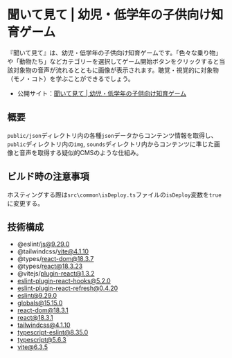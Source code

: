 # 聞いて見て | 幼児・低学年の子供向け知育ゲーム
『聞いて見て』は、幼児・低学年の子供向け知育ゲームです。「色々な乗り物」や「動物たち」などカテゴリーを選択してゲーム開始ボタンをクリックすると当該対象物の音声が流れるとともに画像が表示されます。聴覚・視覚的に対象物（モノ・コト）を学ぶことができるでしょう。

- 公開サイト：[聞いて見て | 幼児・低学年の子供向け知育ゲーム](https://changesound-app.vercel.app/)

## 概要
`public/json`ディレクトリ内の各種`json`データからコンテンツ情報を取得し、`public`ディレクトリ内の`img`, `sounds`ディレクトリ内からコンテンツに準じた画像と音声を取得する疑似的CMSのような仕組み。

## ビルド時の注意事項
ホスティングする際は`src\common\isDeploy.ts`ファイルの`isDeploy`変数を`true`に変更する。

## 技術構成
- @eslint/js@9.29.0
- @tailwindcss/vite@4.1.10
- @types/react-dom@18.3.7
- @types/react@18.3.23
- @vitejs/plugin-react@1.3.2
- eslint-plugin-react-hooks@5.2.0
- eslint-plugin-react-refresh@0.4.20
- eslint@9.29.0
- globals@15.15.0
- react-dom@18.3.1
- react@18.3.1
- tailwindcss@4.1.10
- typescript-eslint@8.35.0
- typescript@5.6.3
- vite@6.3.5
